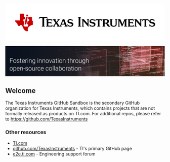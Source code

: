 <picture>
  <source media="(prefers-color-scheme: dark)" srcset="TI-Logo-White.svg">
  <img alt="Text changing depending on mode. Light: 'So light!' Dark: 'So dark!'" src="TI-Logo-Color.svg">
</picture>



![Open Source at Texas Instruments](https://github.com/elijahrobert/testrepo/blob/71ddae984db2cab6cc9bc1ac670738676bb73a1b/TI-GitHubBanner-Sandbox.png)

## Welcome

The Texas Instruments GitHub Sandbox is the secondary GitHub organization for Texas Instruments, which contains projects that are not formally released as products on TI.com. For additional repos, please refer to https://github.com/TexasInstruments


### Other resources
* [TI.com](https://www.ti.com/)
* [github.com/TexasInstruments](https://github.com/TexasInstruments) - TI's primary GitHub page
* [e2e.ti.com](https://e2e.ti.com) - Engineering support forum
